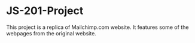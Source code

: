 # JS-201-Project
This project is a replica of Mailchimp.com website. It features some of the webpages from the original website.
